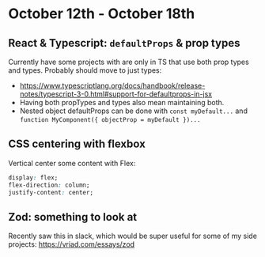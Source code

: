 # October 12th - October 18th

## React & Typescript: `defaultProps` & prop types

Currently have some projects with are only in TS that use both prop types and types. Probably should move to just types:

- https://www.typescriptlang.org/docs/handbook/release-notes/typescript-3-0.html#support-for-defaultprops-in-jsx
- Having both propTypes and types also mean maintaining both.
- Nested object defaultProps can be done with `const myDefault...` and `function MyComponent({ objectProp = myDefault })...`

## CSS centering with flexbox

Vertical center some content with Flex:

```CSS
display: flex;
flex-direction: column;
justify-content: center;
```

## Zod: something to look at

Recently saw this in slack, which would be super useful for some of my side projects: https://vriad.com/essays/zod
